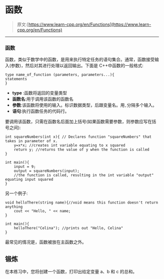 # 函数

> 原文:[https://www.learn-cpp.org/en/Functions](https://www.learn-cpp.org/en/Functions)

* * *

### 函数

函数，类似于数学中的函数，是用来执行特定任务的语句集合。通常，函数接受输入(参数)，然后对其进行处理以返回输出。下面是 C++中函数的一般格式:

```
type name_of_function (parameters, parameters...){
statements
} 
```

*   **type** :函数将返回的变量类型
*   **函数名**:用于调用该函数的函数名
*   **参数**:该函数将使用的输入。标识数据类型，后跟变量名。用`,`分隔多个输入。
*   **语句**:执行函数任务的代码行。

要调用该函数，只需在函数名后面加上括号(如果函数需要参数，则参数应写在括号之间):

```
int squareNumbers(int x){ // Declares function "squareNumbers" that takes in parameter of x.
    y=x*x; //creates int variable equating to x squared
    return y; //returns the value of y when the function is called
}

int main(){ 
    input = 9; 
    output = squareNumbers(input); 
    //the function is called, resulting in the int variable "output" equating input squared
} 
```

另一个例子:

```
void helloThere(string name){//void means this function doesn't return anything
    cout << "Hello, " << name;
}

int main(){
    helloThere("Celina"); //prints out "Hello, Celina"
} 
```

最常见的情况是，函数被放在主函数之外。

## 锻炼

在本练习中，您将创建一个函数，打印出给定变量 a、b 和 c 的总和。